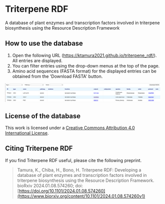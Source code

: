 # Triterpene RDF
A database of plant enzymes and transcription factors involved in triterpene biosynthesis using the Resource Description Framework

## How to use the database
1. Open the following URL (https://ktamura2021.github.io/triterpene_rdf/). All entries are displayed.
2. You can filter entries using the drop-down menus at the top of the page.
3. Amino acid sequences (FASTA format) for the displayed entries can be obtained from the 'Download FASTA' button.

![screenshot](tmp/image01.png)

## License of the database
This work is licensed under a <a href="https://creativecommons.org/licenses/by/4.0/" target="_blank" rel="noopener noreferrer">Creative Commons Attribution 4.0 International License</a>.

## Citing Triterpene RDF
If you find Triterpene RDF useful, please cite the following preprint.

> Tamura, K., Chiba, H., Bono, H. Triterpene RDF: Developing a database of plant enzymes and transcription factors involved in triterpene biosynthesis using the Resource Description Framework.<br>
> bioRxiv 2024.01.08.574260; doi: [https://doi.org/10.1101/2024.01.08.574260](https://www.biorxiv.org/content/10.1101/2024.01.08.574260v1)
